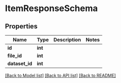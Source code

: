 # ItemResponseSchema


## Properties
Name | Type | Description | Notes
------------ | ------------- | ------------- | -------------
**id** | **int** |  | 
**file_id** | **int** |  | 
**dataset_id** | **int** |  | 

[[Back to Model list]](../README.md#documentation-for-models) [[Back to API list]](../README.md#documentation-for-api-endpoints) [[Back to README]](../README.md)


